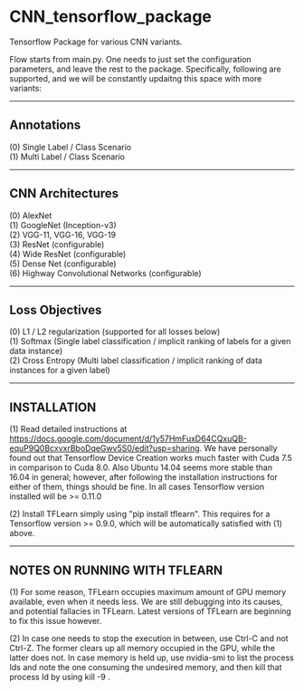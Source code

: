 # CNN_tensorflow_package
Tensorflow Package for various CNN variants. 

Flow starts from main.py. One needs to just set the configuration parameters, and leave the rest to the package. Specifically, following are supported, and we will be constantly updaitng this space with more variants:

----------------------------
Annotations
----------------------------
(0) Single Label / Class Scenario <br/>
(1) Multi Label / Class Scenario 

----------------------------
CNN Architectures
----------------------------
(0) AlexNet <br />
(1) GoogleNet (Inception-v3) <br />
(2) VGG-11, VGG-16, VGG-19 <br />
(3) ResNet (configurable) <br />
(4) Wide ResNet (configurable) <br />
(5) Dense Net (configurable)<br />
(6) Highway Convolutional Networks (configurable)<br />


----------------------------
Loss Objectives  
----------------------------
(0) L1 / L2 regularization (supported for all losses below)<br />
(1) Softmax (Single label classification / implicit ranking of labels for a given data instance)<br />
(2) Cross Entropy (Multi label classification / implicit ranking of data instances for a given label)<br />

-------------
INSTALLATION
-------------
(1) Read detailed instructions at https://docs.google.com/document/d/1y57HmFuxD64CQxuQB-equP9Q0BcxvxrBboDqeGwv5S0/edit?usp=sharing. We have personally found out that Tensorflow Device Creation works much faster with Cuda 7.5 in comparison to Cuda 8.0. Also Ubuntu 14.04 seems more stable than 16.04 in general; however, after following the installation instructions for either of them, things should be fine. In all cases Tensorflow version installed will be >= 0.11.0 

(2) Install TFLearn simply using "pip install tflearn". This requires for a Tensorflow version >= 0.9.0, which will be automatically satisfied with (1) above. 

------------------------------
NOTES ON RUNNING WITH TFLEARN 
------------------------------
(1) For some reason, TFLearn occupies maximum amount of GPU memory available, even when it needs less. We are still debugging into its causes, and potential fallacies in TFLearn. Latest versions of TFLearn are beginning to fix this issue however. 

(2) In case one needs to stop the execution in between, use Ctrl-C and not Ctrl-Z. The former clears up all memory occupied in the GPU, while the latter does not. In case memory is held up, use nvidia-smi to list the process Ids and note the one consuming the undesired memory, and then kill that process Id by using kill -9 <pid>.
